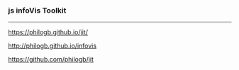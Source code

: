 ### js infoVis Toolkit
---

https://philogb.github.io/jit/

http://philogb.github.io/infovis

https://github.com/philogb/jit

